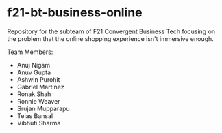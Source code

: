 # f21-bt-business-online
Repository for the subteam of F21 Convergent Business Tech focusing on the problem that the online shopping experience isn't immersive enough.

Team Members:
- Anuj Nigam
- Anuv Gupta
- Ashwin Purohit
- Gabriel Martinez
- Ronak Shah
- Ronnie Weaver
- Srujan Mupparapu
- Tejas Bansal
- Vibhuti Sharma
